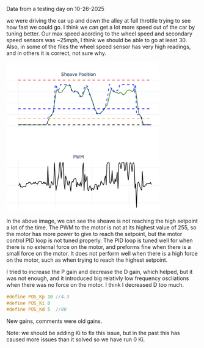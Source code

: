 Data from a testing day on 10-26-2025

we were driving the car up and down the alley at full throttle trying to see how fast we could go. 
I think we can get a lot more speed out of the car by tuning better. 
Our max speed acording to the wheel speed and secondary speed sensors was ~25mph, I think we should be able to go at least 30.
Also, in some of the files the wheel speed sensor has very high readings, and in others it is correct, not sure why.

<img src="plots/not_reaching_setpoint.png" alt="drawing" width="400"/>

In the above image, we can see the sheave is not reaching the high setpoint a lot of the time. The PWM to the motor is not at its 
highest value of 255, so the motor has more power to give to reach the setpoint, but the motor control PID loop is not tuned properly. 
The PID loop is tuned well for when there is no external force on the motor, and preforms fine when there is a small force on the motor. 
It does not perform well when there is a high force on the motor, such as when trying to reach the highest setpoint. 

I tried to increase the P gain and decrease the D gain, which helped, but it was not enough, and it introduced big relativly low frequency oscliations 
when there was no force on the motor. I think I decreased D too much. 


```c++
#define POS_Kp 10 //4.3 
#define POS_Ki 0
#define POS_Kd 5  //80
```

New gains, comments were old gains. 

Note: we should be adding Ki to fix this issue, but in the past this has caused more issues than it solved so we have run 0 Ki.